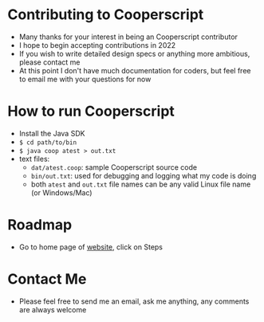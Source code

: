 # Contributing to Cooperscript
* Many thanks for your interest in being an Cooperscript contributor
* I hope to begin accepting contributions in 2022
* If you wish to write detailed design specs or anything more ambitious, please contact me
* At this point I don't have much documentation for coders, but feel free to email me with your questions for now
# How to run Cooperscript
* Install the Java SDK
* `$ cd path/to/bin`
* `$ java coop atest > out.txt`
* text files:
  * `dat/atest.coop`: sample Cooperscript source code
  * `bin/out.txt`: used for debugging and logging what my code is doing
  * both `atest` and `out.txt` file names can be any valid Linux file name (or Windows/Mac)
# Roadmap
* Go to home page of [website](http://cooperhub.com), click on Steps
# Contact Me
* Please feel free to send me an email, ask me anything, any comments are always welcome
